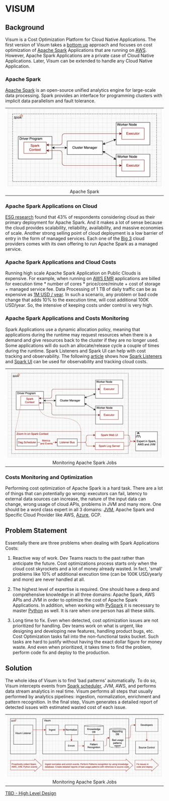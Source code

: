 # VISUM 

## Background
Visum is a Cost Optimization Platform for Cloud Native Applications. The first version of Visum takes a [bottom up](https://en.wikipedia.org/wiki/Top-down_and_bottom-up_design) approach and focuses on cost optimization of [Apache Spark](https://spark.apache.org/) Applications that are running on [AWS](https://en.wikipedia.org/wiki/Amazon_Web_Services/). However, Apache Spark Applications are a private case of Cloud Native Applications. Later, Visum can be extended to handle any Cloud Native Application.

### Apache Spark
[Apache Spark](https://spark.apache.org/) is an open-source unified analytics engine for large-scale data processing. Spark provides an interface for programming clusters with implicit data parallelism and fault tolerance.

<table width="256px">
  <tr>
    <td><img src="./images/spark-1.png"/></td>
  </tr>
  <tr><td align="center">Apache Spark</td></tr>
</table>  

### Apache Spark Applications on Cloud
[ESG research](https://aws.amazon.com/big-data/what-is-spark/) found that 43% of respondents considering cloud as their primary deployment for Apache Spark. And it makes a lot of sense because the cloud provides scalability, reliability, availability, and massive economies of scale. Another strong selling point of cloud deployment is a low barrier of entry in the form of managed services. Each one of the [Big 3](https://www.itprotoday.com/iaas-and-paas/big-3-public-cloud-providers-continue-dominate-led-aws) cloud providers comes with its own offering to run Apache Spark as a managed service. 

### Apache Spark Applications and Cloud Costs
Running high scale Apache Spark Application on Public Clouds is expensive. For example, when running on [AWS EMR](https://aws.amazon.com/emr/pricing/) applications are billed for execution time * number of cores * price/core/minute + cost of storage + managed service fee. Data Processing of 1 TB of daily traffic can be as expensive as [1M USD / year](https://medium.com/itnext/migrating-apache-spark-workloads-from-aws-emr-to-kubernetes-463742b49fda). In such a scenario, any problem or bad code change that adds 10% to the execution time, will cost additional 100K USD/year. So, the intensive of keeping costs under control is very high.


### Apache Spark Applications and Costs Monitoring
Spark Applications use a dynamic allocation policy, meaning that applications during the runtime may request resources when there is a demand and give resources back to the cluster if they are no longer used. Some applications will do such an allocate/release cycle a couple of times during the runtime. Spark Listeners and Spark UI can help with cost tracking and observability. The following [article](https://itnext.io/processing-costs-measurement-on-multi-tenant-emr-clusters-be09a2e021ca) shows how [Spark Listeners](https://spark.apache.org/docs/latest/api/java/index.html?org/apache/spark/scheduler/SparkListener.html) and [Spark UI](https://spark.apache.org/docs/latest/web-ui.html) can be used for observability and tracking cloud costs.
<table width="256px">
  <tr>
    <td><img src="./images/spark-2.png"/></td>
  </tr>
  <tr><td align="center">Monitoring Apache Spark Jobs</td></tr>
</table>

### Costs Monitoring and Optimization
Performing cost optimization of Apache Spark is a hard task. There are a lot of things that can potentially go wrong: executors can fail, latency to external data sources can increase, the nature of the input data can change, wrong usage of cloud APIs, problems in JVM and many more. One should be a word class expert in all 3 domains: [JVM](https://en.wikipedia.org/wiki/Java_virtual_machine), Apache Spark and Specific Cloud Provider like AWS, [Azure](https://en.wikipedia.org/wiki/Microsoft_Azure), GCP.


## Problem Statement
Essentially there are three problems when dealing with Spark Applications Costs:

1. Reactive way of work. Dev Teams reacts to the past rather than anticipate the future. Cost optimizations process starts only when the cloud cost skyrockets and a lot of money already wasted. In fact, 'small' problems like 10% of additional execution time (can be 100K USD/yearly and more) are never handled at all.

2. The highest level of expertise is required. One should have a deep and comprehensive knowledge in all three domains: Apache Spark, AWS APIs and JVM in order to optimize the cost of Apache Spark Applications. In addition, when working with [PySpark](https://spark.apache.org/docs/latest/api/python/#:~:text=PySpark%20is%20an%20interface%20for,data%20in%20a%20distributed%20environment.) it is necessary to master [Python](https://www.python.org/) as well. It is rare when one person has all these skills.

3. Long time to fix. Even when detected, cost optimization issues are not prioritized for handling. Dev teams work on what is urgent, like designing and developing new features, handling product bugs, etc. Cost Optimization tasks fail into the non-functional tasks bucket. Such tasks are hard to justify without having the exact dollar figure for money waste. And even when prioritized, it takes time to find the problem, perform code fix and deploy to the production.


## Solution
The whole idea of Visum is to find 'bad patterns' automatically. To do so, Visum intercepts events from [Spark scheduler](https://mallikarjuna_g.gitbooks.io/spark/content/spark-SparkListener.html), JVM, AWS, and performs data stream analytics in real time. Visum performs all steps that usually performed by analytics pipelines: ingestion, normalization, enrichment and pattern recognition. In the final step, Visum generates a detailed report of detected issues with estimated wasted cost of each issue.
<table width="256px">
  <tr>
    <td><img src="./images/visum-1.png"/></td>
  </tr>
  <tr><td align="center">Monitoring Apache Spark Jobs</td></tr>
</table>

[TBD - High Level Design ](https://github.com/dimastatz/visum)










